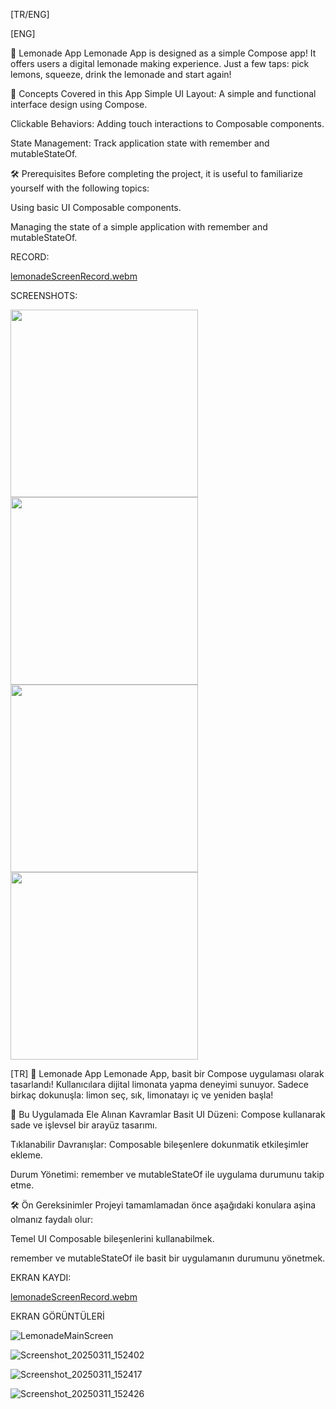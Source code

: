 [TR/ENG]

[ENG]

🍋 Lemonade App
Lemonade App is designed as a simple Compose app! It offers users a digital lemonade making experience. Just a few taps: pick lemons, squeeze, drink the lemonade and start again!

📝 Concepts Covered in this App
Simple UI Layout: A simple and functional interface design using Compose.

Clickable Behaviors: Adding touch interactions to Composable components.

State Management: Track application state with remember and mutableStateOf.

🛠️ Prerequisites
Before completing the project, it is useful to familiarize yourself with the following topics:

Using basic UI Composable components.

Managing the state of a simple application with remember and mutableStateOf.

RECORD:

[lemonadeScreenRecord.webm](https://github.com/user-attachments/assets/3055e86b-5fd1-4f75-a9c3-de5505c5a25b)

SCREENSHOTS:

<img src="https://github.com/user-attachments/assets/571c5b37-0c77-4a0c-a054-d817605e6b6f" width="300" style="margin-right: 10px;">
<img src="https://github.com/user-attachments/assets/2ab7fc0c-1e0f-4434-9e63-346445441f83" width="300" style="margin-right: 10px;">
<img src="https://github.com/user-attachments/assets/1935231f-2eea-42f7-85c9-4ee2c9e80181" width="300" style="margin-right: 10px;">
<img src="https://github.com/user-attachments/assets/fdca5ec8-8303-4c8a-a8ca-61261cfd61d8" width="300">



[TR]
🍋 Lemonade App
Lemonade App, basit bir Compose uygulaması olarak tasarlandı! Kullanıcılara dijital limonata yapma deneyimi sunuyor. Sadece birkaç dokunuşla: limon seç, sık, limonatayı iç ve yeniden başla!

📝 Bu Uygulamada Ele Alınan Kavramlar
Basit UI Düzeni: Compose kullanarak sade ve işlevsel bir arayüz tasarımı.

Tıklanabilir Davranışlar: Composable bileşenlere dokunmatik etkileşimler ekleme.

Durum Yönetimi: remember ve mutableStateOf ile uygulama durumunu takip etme.

🛠️ Ön Gereksinimler
Projeyi tamamlamadan önce aşağıdaki konulara aşina olmanız faydalı olur:

Temel UI Composable bileşenlerini kullanabilmek.

remember ve mutableStateOf ile basit bir uygulamanın durumunu yönetmek.

EKRAN KAYDI:

[lemonadeScreenRecord.webm](https://github.com/user-attachments/assets/3055e86b-5fd1-4f75-a9c3-de5505c5a25b)


EKRAN GÖRÜNTÜLERİ

![LemonadeMainScreen](https://github.com/user-attachments/assets/571c5b37-0c77-4a0c-a054-d817605e6b6f)

![Screenshot_20250311_152402](https://github.com/user-attachments/assets/2ab7fc0c-1e0f-4434-9e63-346445441f83)

![Screenshot_20250311_152417](https://github.com/user-attachments/assets/1935231f-2eea-42f7-85c9-4ee2c9e80181)

![Screenshot_20250311_152426](https://github.com/user-attachments/assets/fdca5ec8-8303-4c8a-a8ca-61261cfd61d8)


